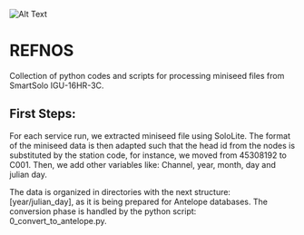 ![Alt Text](./images/REFNOS_logo.png)

# REFNOS
Collection of python codes and scripts for processing miniseed files from SmartSolo IGU-16HR-3C. 

## First Steps:
For each service run, we extracted miniseed file using SoloLite. The format of the miniseed data is then adapted such that
the head id from the nodes is substituted by the station code, for instance, we moved from 45308192 to C001. Then, 
we add other variables like: Channel, year, month, day and julian day. 

The data is organized in directories with the next structure: [year/julian_day], as it is being prepared for Antelope databases. 
The conversion phase is handled by the python script: 0_convert_to_antelope.py. 

